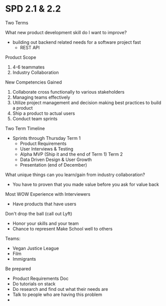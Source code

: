 # SPD 2.1 & 2.2
Two Terms

What new product development skill do I want to improve?
- building out backend related needs for a software project fast
    - REST API

Product Scope
1. 4-6 teammates
2. Industry Collaboration

New Competencies Gained
1. Collaborate cross functionally to various stakeholders
2. Managing teams effectively
3. Utilize project management and decision making best practices to build a product
4. Ship a product to actual users
5. Conduct team sprints

Two Term Timeline
- Sprints through Thursday
Term 1
    - Product Requirements
    - User Interviews & Testing
    - Alpha
MVP (Ship it and the end of Term 1)
Term 2
    - Data Driven Design & User Growth
    - Presentation (end of December)

What unique things can you learn/gain from industry collaboration?
- You have to proven that you made value before you ask for value back

Most WOW Experience with Interviewers
- Have products that have users

Don't drop the ball (call out Lyft)
- Honor your skills and your team
- Chance to represent Make School well to others

Teams:
- Vegan Justice League
- Film
- Immigrants

Be prepared
- Product Requirements Doc
- Do tutorials on stack
- Do research and find out what their needs are
- Talk to people who are having this problem
-
